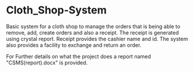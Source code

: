 # Cloth_Shop-System
Basic system for a cloth shop to manage the orders that is being able to remove, add, create orders and also a receipt.
The receipt is generated using crystal report. Receipt provides the cashier name and id.
The system also provides a facility to exchange and return an order.

For Further details on what the project does a report named "CSMS(report).docx" is provided.
